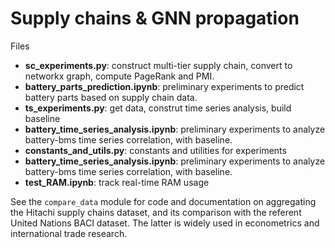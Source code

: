 # Supply chains & GNN propagation
Files
- **sc_experiments.py**: construct multi-tier supply chain, convert to networkx graph, compute PageRank and PMI.
- **battery_parts_prediction.ipynb**: preliminary experiments to predict battery parts based on supply chain data.
- **ts_experiments.py**: get data, construt time series analysis, build baseline
- **battery_time_series_analysis.ipynb**: preliminary experiments to analyze battery-bms time series correlation, with baseline. 
- **constants_and_utils.py**: constants and utilities for experiments
- **battery_time_series_analysis.ipynb**: preliminary experiments to analyze battery-bms time series correlation, with baseline. 
- **test_RAM.ipynb**: track real-time RAM usage

See the `compare_data` module for code and documentation on aggregating the Hitachi supply chains dataset, and its comparison with the referent United Nations BACI dataset. The latter is widely used in econometrics and international trade research.
